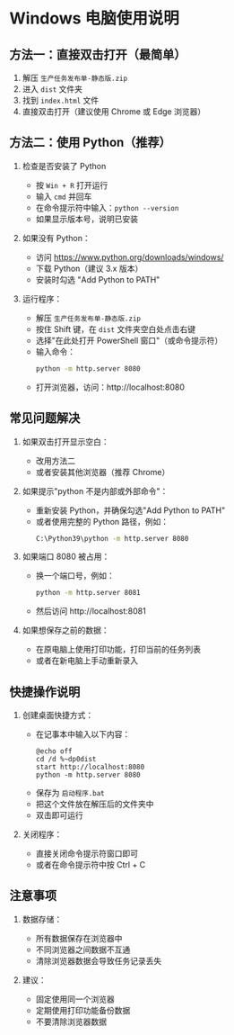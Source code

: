 # Windows 电脑使用说明

## 方法一：直接双击打开（最简单）

1. 解压 `生产任务发布单-静态版.zip`
2. 进入 `dist` 文件夹
3. 找到 `index.html` 文件
4. 直接双击打开（建议使用 Chrome 或 Edge 浏览器）

## 方法二：使用 Python（推荐）

1. 检查是否安装了 Python
   - 按 `Win + R` 打开运行
   - 输入 `cmd` 并回车
   - 在命令提示符中输入：`python --version`
   - 如果显示版本号，说明已安装

2. 如果没有 Python：
   - 访问 https://www.python.org/downloads/windows/
   - 下载 Python（建议 3.x 版本）
   - 安装时勾选 "Add Python to PATH"

3. 运行程序：
   - 解压 `生产任务发布单-静态版.zip`
   - 按住 Shift 键，在 `dist` 文件夹空白处点击右键
   - 选择"在此处打开 PowerShell 窗口"（或命令提示符）
   - 输入命令：
     ```bash
     python -m http.server 8080
     ```
   - 打开浏览器，访问：http://localhost:8080

## 常见问题解决

1. 如果双击打开显示空白：
   - 改用方法二
   - 或者安装其他浏览器（推荐 Chrome）

2. 如果提示"python 不是内部或外部命令"：
   - 重新安装 Python，并确保勾选"Add Python to PATH"
   - 或者使用完整的 Python 路径，例如：
     ```bash
     C:\Python39\python -m http.server 8080
     ```

3. 如果端口 8080 被占用：
   - 换一个端口号，例如：
     ```bash
     python -m http.server 8081
     ```
   - 然后访问 http://localhost:8081

4. 如果想保存之前的数据：
   - 在原电脑上使用打印功能，打印当前的任务列表
   - 或者在新电脑上手动重新录入

## 快捷操作说明

1. 创建桌面快捷方式：
   - 在记事本中输入以下内容：
     ```
     @echo off
     cd /d %~dp0dist
     start http://localhost:8080
     python -m http.server 8080
     ```
   - 保存为 `启动程序.bat`
   - 把这个文件放在解压后的文件夹中
   - 双击即可运行

2. 关闭程序：
   - 直接关闭命令提示符窗口即可
   - 或者在命令提示符中按 Ctrl + C

## 注意事项

1. 数据存储：
   - 所有数据保存在浏览器中
   - 不同浏览器之间数据不互通
   - 清除浏览器数据会导致任务记录丢失

2. 建议：
   - 固定使用同一个浏览器
   - 定期使用打印功能备份数据
   - 不要清除浏览器数据 